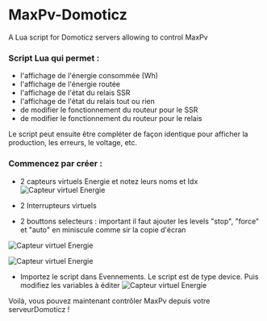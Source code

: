 # MaxPv-Domoticz
A Lua script for Domoticz servers allowing to control MaxPv

### Script Lua qui permet :
* l'affichage de l'énergie consommée (Wh)
* l'affichage de l'énergie routée
* l'affichage de l'état du relais SSR
* l'affichage de l'état du relais tout ou rien
* de modifier le fonctionnement du routeur pour le SSR
* de modifier le fonctionnement du routeur pour le relais

Le script peut ensuite être compléter de façon identique pour afficher la production, les erreurs, le voltage, etc.

### Commencez par créer :
* 2 capteurs virtuels Energie et notez leurs noms et Idx
![Capteur virtuel Energie](https://raw.githubusercontent.com/sasa27/MaxPv-Domoticz/master/fig/energie.png)

* 2 Interrupteurs virtuels
* 2 bouttons selecteurs : important il faut ajouter les levels "stop", "force" et "auto" en miniscule comme sir la copie d'écran

![Capteur virtuel Energie](https://raw.githubusercontent.com/sasa27/MaxPv-Domoticz/master/fig/selecteur.png)

![Capteur virtuel Energie](https://raw.githubusercontent.com/sasa27/MaxPv-Domoticz/master/fig/selecteur2.png)

* Importez le script dans Evennements. Le script est de type device. Puis modifiez les variables à éditer
![Capteur virtuel Energie](https://raw.githubusercontent.com/sasa27/MaxPv-Domoticz/master/fig/code.png)


Voilà, vous pouvez maintenant contrôler MaxPv depuis votre serveurDomoticz !

